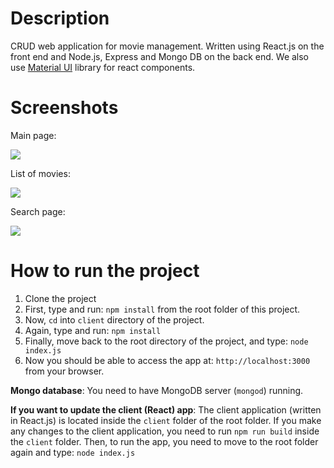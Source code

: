 # Description

CRUD web application for movie management. Written using React.js on the front end and  Node.js, Express and Mongo DB on the back end. We also use [Material UI](http://www.material-ui.com/#/ "Material UI") library for react components.

# Screenshots

Main page:

<img src ="https://github.com/giorgim/MovieManagementReact/blob/master/images/main.png">    

List of movies:       

<img src ="https://github.com/giorgim/MovieManagementReact/blob/master/images/list.png">

Search page:

<img src ="https://github.com/giorgim/MovieManagementReact/blob/master/images/search_movies.png">

# How to run the project 

1. Clone the project
2. First, type and run: <code>npm install</code> from the root folder of this project.
3. Now, <code>cd</code> into <code>client</code> directory of the project.
4. Again, type and run: <code>npm install</code>
5. Finally, move back to the root directory of the project, and type: <code>node index.js</code>
6. Now you should be able to access the app at: `http://localhost:3000` from your browser.

**Mongo database**: You need to have MongoDB server (`mongod`) running.

**If you want to update the client (React) app**: The client application (written in React.js) is located inside the <code>client</code> folder of the root folder.
If you make any changes to the client application, you need to run <code>npm run build</code> inside the <code>client</code> folder. Then, to run the app, you need to move to the root folder again and type: <code>node index.js</code>
